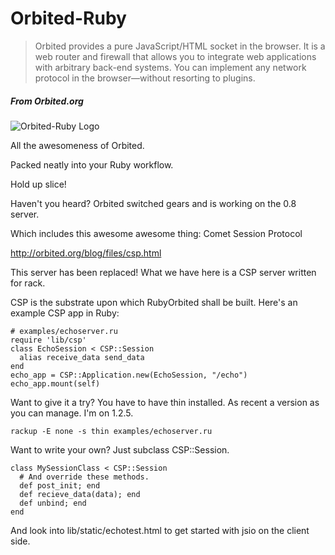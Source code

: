 # Orbited-Ruby

> Orbited provides a pure JavaScript/HTML socket in the browser. It is a web router and firewall that allows you to integrate web applications with arbitrary back-end systems. You can implement any network protocol in the browser—without resorting to plugins.
##### From Orbited.org

![Orbited-Ruby Logo](http://img505.imageshack.us/img505/1465/orbitedruby.png "Orbited-Ruby")

All the awesomeness of Orbited.

Packed neatly into your Ruby workflow.

Hold up slice!

Haven't you heard? Orbited switched gears and is working on the 0.8 server.

Which includes this awesome awesome thing: Comet Session Protocol

http://orbited.org/blog/files/csp.html

This server has been replaced! What we have here is a CSP server written for rack.

CSP is the substrate upon which RubyOrbited shall be built. Here's an example CSP app in Ruby:

    # examples/echoserver.ru
    require 'lib/csp'
    class EchoSession < CSP::Session
      alias receive_data send_data
    end
    echo_app = CSP::Application.new(EchoSession, "/echo")
    echo_app.mount(self)
    

Want to give it a try? You have to have thin installed. As recent a version as you can manage. I'm on 1.2.5.

    rackup -E none -s thin examples/echoserver.ru

Want to write your own? Just subclass CSP::Session.

    class MySessionClass < CSP::Session
      # And override these methods.
      def post_init; end
      def recieve_data(data); end
      def unbind; end
    end

And look into lib/static/echotest.html to get started with jsio on the client side.

